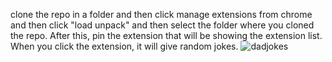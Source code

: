 clone the repo in a folder and then click manage extensions from chrome and then click "load unpack" and then select the folder where you cloned the repo.
After this, pin the extension that will be showing the extension list.
When you click the extension, it will give random jokes.
![dadjokes](https://github.com/Nikhilbest/DadJokesGoogleChromeExtension/assets/103302893/e3cacfbc-3307-4b23-a3c0-999b25c08ba5)

